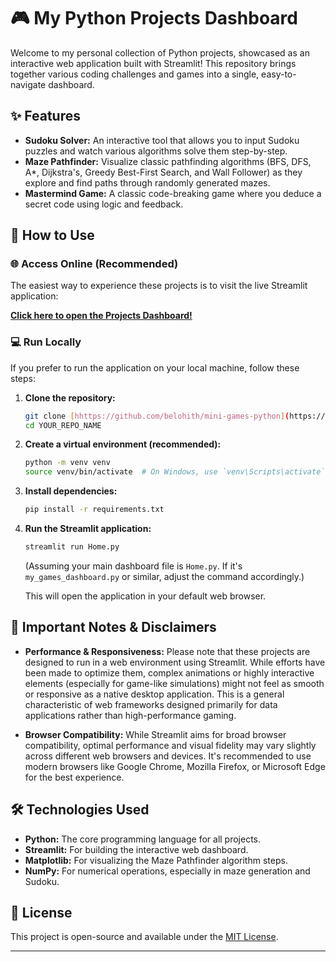 # 🎮 My Python Projects Dashboard

Welcome to my personal collection of Python projects, showcased as an interactive web application built with Streamlit! This repository brings together various coding challenges and games into a single, easy-to-navigate dashboard.

## ✨ Features

* **Sudoku Solver:** An interactive tool that allows you to input Sudoku puzzles and watch various algorithms solve them step-by-step.
* **Maze Pathfinder:** Visualize classic pathfinding algorithms (BFS, DFS, A*, Dijkstra's, Greedy Best-First Search, and Wall Follower) as they explore and find paths through randomly generated mazes.
* **Mastermind Game:** A classic code-breaking game where you deduce a secret code using logic and feedback.

## 🚀 How to Use

### 🌐 Access Online (Recommended)

The easiest way to experience these projects is to visit the live Streamlit application:

**[Click here to open the Projects Dashboard!](https://mini-games-python.streamlit.app/)**

### 💻 Run Locally

If you prefer to run the application on your local machine, follow these steps:

1.  **Clone the repository:**
    ```bash
    git clone [hhttps://github.com/belohith/mini-games-python](https://github.com/belohith/mini-games-python)
    cd YOUR_REPO_NAME
    ```
    

2.  **Create a virtual environment (recommended):**
    ```bash
    python -m venv venv
    source venv/bin/activate  # On Windows, use `venv\Scripts\activate`
    ```

3.  **Install dependencies:**
    ```bash
    pip install -r requirements.txt
    ```

4.  **Run the Streamlit application:**
    ```bash
    streamlit run Home.py
    ```
    (Assuming your main dashboard file is `Home.py`. If it's `my_games_dashboard.py` or similar, adjust the command accordingly.)

    This will open the application in your default web browser.

## 🚧 Important Notes & Disclaimers

* **Performance & Responsiveness:**
    Please note that these projects are designed to run in a web environment using Streamlit. While efforts have been made to optimize them, complex animations or highly interactive elements (especially for game-like simulations) might not feel as smooth or responsive as a native desktop application. This is a general characteristic of web frameworks designed primarily for data applications rather than high-performance gaming.

* **Browser Compatibility:**
    While Streamlit aims for broad browser compatibility, optimal performance and visual fidelity may vary slightly across different web browsers and devices. It's recommended to use modern browsers like Google Chrome, Mozilla Firefox, or Microsoft Edge for the best experience.

## 🛠️ Technologies Used

* **Python:** The core programming language for all projects.
* **Streamlit:** For building the interactive web dashboard.
* **Matplotlib:** For visualizing the Maze Pathfinder algorithm steps.
* **NumPy:** For numerical operations, especially in maze generation and Sudoku.


## 📄 License

This project is open-source and available under the [MIT License](LICENSE).

---
